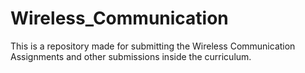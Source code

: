 # Wireless_Communication
This is a repository made for submitting the Wireless Communication Assignments and other submissions inside the curriculum. 
